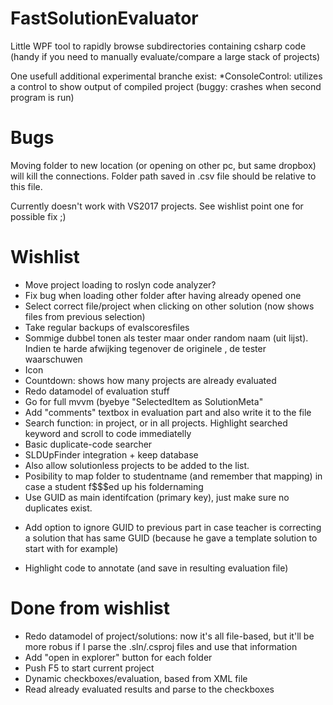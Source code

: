 FastSolutionEvaluator
=====================

Little WPF tool to rapidly browse subdirectories containing csharp code (handy if you need to manually evaluate/compare a large stack of projects)

One usefull additional experimental branche exist:
	*ConsoleControl: utilizes a control to show output of compiled project (buggy: crashes when second program is run)

# Bugs
Moving folder to new location (or opening on other pc, but same dropbox) will kill the connections. Folder path saved in .csv file should be relative to this file.

Currently doesn't work with VS2017 projects. See wishlist point one for possible fix ;)
	
# Wishlist
* Move project loading to roslyn code analyzer?
* Fix bug when loading other folder after having already opened one
* Select correct file/project when clicking on other solution (now shows files from previous selection)
* Take regular backups of evalscoresfiles
* Sommige dubbel tonen als tester maar onder random naam (uit lijst). Indien te harde afwijking tegenover de originele , de tester waarschuwen 
* Icon
* Countdown: shows how many projects are already evaluated 
* Redo datamodel of evaluation stuff
* Go for full mvvm (byebye "SelectedItem as SolutionMeta"
* Add "comments" textbox in evaluation part and also write it to the file
* Search function: in project, or in all projects. Highlight searched keyword and scroll to code immediatelly
* Basic duplicate-code searcher 
* SLDUpFinder integration + keep database
* Also allow solutionless projects to be added to the list.
* Posibility to map folder to studentname (and remember that mapping) in case a student f$$$ed up his foldernaming
* Use GUID as main identifcation (primary key), just make sure no duplicates exist. 
- Add option to ignore GUID to previous part in case teacher is correcting a solution that has same GUID (because he gave a template solution to start with for example)
* Highlight code to annotate (and save in resulting evaluation file)

# Done from wishlist
* Redo datamodel of project/solutions: now it's all file-based, but it'll be more robus if I parse the .sln/.csproj files and use that information
* Add "open in explorer" button for each folder
* Push F5 to start current project
* Dynamic checkboxes/evaluation, based from XML file
* Read already evaluated results and parse to the checkboxes